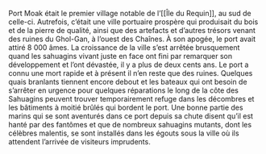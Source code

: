 Port Moak était le premier village notable de l’[[Île du Requin]], au sud de celle-ci. Autrefois, c’était une ville portuaire prospère qui produisait du bois et de la pierre de qualité, ainsi que des artefacts et d’autres trésors venant des ruines du Ghol-Gan, à l’ouest des Chaînes. À son apogée, le port avait attiré 8 000 âmes. La croissance de la ville s’est arrêtée brusquement quand les sahuagins vivant juste en face ont fini par remarquer son développement et l’ont dévastée, il y a plus de deux cents ans. Le port a connu une mort rapide et à présent il n’en reste que des ruines. Quelques quais branlants tiennent encore debout et les bateaux qui ont besoin de s’arrêter en urgence pour quelques réparations le long de la côte des Sahuagins peuvent trouver temporairement refuge dans les décombres et les bâtiments à moitié brûlés qui bordent le port. Une bonne partie des marins qui se sont aventurés dans ce port depuis sa chute disent qu’il est hanté par des fantômes et que de nombreux sahuagins mutants, dont
les célèbres malentis, se sont installés dans les égouts sous la ville où ils attendent l’arrivée de visiteurs imprudents.